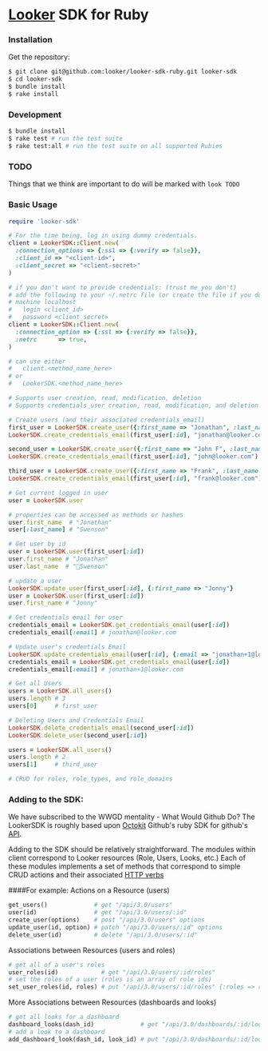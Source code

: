 # [Looker](http://looker.com/) SDK for Ruby

### Installation
Get the repository:

```bash
$ git clone git@github.com:looker/looker-sdk-ruby.git looker-sdk
$ cd looker-sdk
$ bundle install
$ rake install
```

### Development

```bash
$ bundle install
$ rake test # run the test suite
$ rake test:all # run the test suite on all supported Rubies
```

### TODO
Things that we think are important to do will be marked with `look TODO`


### Basic Usage

```ruby
require 'looker-sdk'

# For the time being, log in using dummy credentials.
client = LookerSDK::Client.new(
  :connection_options => {:ssl => {:verify => false}},
  :client_id => "<client-id>",
  :client_secret => "<client-secret>"
)

# if you don't want to provide credentials: (trust me you don't)
# add the following to your ~/.netrc file (or create the file if you don't have one):
# machine localhost
#   login <client_id>
#   password <client_secret>
client = LookerSDK::Client.new(
  :connection_option => {:ssl => {:verify => false}},
  :netrc      => true,
)

# can use either
#   client.<method_name_here>
# or
#   LookerSDK.<method_name_here>

# Supports user creation, read, modification, deletion
# Supports credentials_user creation, read, modification, and deletion.

# Create users (and their associated credentials_email)
first_user = LookerSDK.create_user({:first_name => "Jonathan", :last_name => "Swenson"})
LookerSDK.create_credentials_email(first_user[:id], "jonathan@looker.com")

second_user = LookerSDK.create_user({:first_name => "John F", :last_name => "Kennedy"})
LookerSDK.create_credentials_email(first_user[:id], "john@looker.com")

third_user = LookerSDK.create_user({:first_name => "Frank", :last_name => "Sinatra"})
LookerSDK.create_credentials_email(first_user[:id], "frank@looker.com")

# Get current logged in user
user = LookerSDK.user

# properties can be accessed as methods or hashes
user.first_name  # "Jonathan"
user[:last_name] # "Swenson"

# Get user by id
user = LookerSDK.user(first_user[:id])
user.first_name # "Jonathan"
user.last_name  # "Swenson"

# update a user
LookerSDK.update_user(first_user[:id], {:first_name => "Jonny"}
user = LookerSDK.user(first_user[:id])
user.first_name # "Jonny"

# Get credentials email for user
credentials_email = LookerSDK.get_credentials_email(user[:id])
credentials_email[:email] # jonathan@looker.com

# Update user's credentials Email
LookerSDK.update_credentials_email(user[:id], {:email => "jonathan+1@looker.com"})
credentials_email = LookerSDK.get_credentials_email(user[:id])
credentials_email[:email] # jonathan+1@looker.com

# Get all Users
users = LookerSDK.all_users()
users.length # 3
users[0]     # first_user

# Deleting Users and Credentials Email
LookerSDK.delete_credentials_email(second_user[:id])
LookerSDK.delete_user(second_user[:id])

users = LookerSDK.all_users()
users.length # 2
users[1]     # third_user

# CRUD for roles, role_types, and role_domains
```

### Adding to the SDK:

We have subscribed to the WWGD mentality - What Would Github Do? The LookerSDK is roughly based upon [Octokit](https://github.com/octokit/octokit.rb) Github's ruby SDK for github's [API](https://developer.github.com/v3). 

Adding to the SDK should be relatively straightforward. The modules within client correspond to Looker resources (Role, Users, Looks, etc.) Each of these modules implements a set of methods that correspond to simple CRUD actions and their associated [HTTP verbs](https://developer.github.com/v3/#http-verbs)

####For example: 
Actions on a Resource (users)

```ruby
get_users()             # get "/api/3.0/users"
user(id)                # get "/api/3.0/users/:id"
create_user(options)    # post "/api/3.0/users" options
update_user(id, option) # patch "/api/3.0/users/:id" options
delete_user(id)         # delete "/api/3.0/users/:id"
```

Associations between Resources (users and roles)

```ruby
# get all of a user's roles
user_roles(id)            # get "/api/3.0/users/:id/roles"
# set the roles of a user (roles is an array of role ids)
set_user_roles(id, roles) # put "/api/3.0/users/:id/roles" {:roles => roles}
```

More Associations between Resources (dashboards and looks)

```ruby 
# get all looks for a dashboard
dashboard_looks(dash_id)             # get "/api/3.0/dashboards/:id/looks"
# add a look to a dashboard
add_dashboard_look(dash_id, look_id) # put "/api/3.0/dashboards/:id/looks" {:look_id => look_id}
```